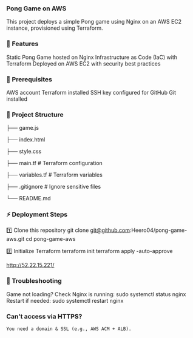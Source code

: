 
### Pong Game on AWS
This project deploys a simple Pong game using Nginx on an AWS EC2 instance, provisioned using Terraform.

### 🚀 Features
Static Pong Game hosted on Nginx
Infrastructure as Code (IaC) with Terraform
Deployed on AWS EC2 with security best practices

### 📌 Prerequisites
AWS account
Terraform installed
SSH key configured for GitHub
Git installed

### 📂 Project Structure
├── game.js

├── index.html

├── style.css

├── main.tf          # Terraform configuration
  
├── variables.tf     # Terraform variables  

├── .gitignore       # Ignore sensitive files  

└── README.md

### ⚡ Deployment Steps
1️⃣ Clone this repository
git clone git@github.com:Heero04/pong-game-aws.git
cd pong-game-aws

2️⃣ Initialize Terraform
terraform init
terraform apply -auto-approve

http://52.22.15.221/

### 📜 Troubleshooting
Game not loading?
    Check Nginx is running:
        sudo systemctl status nginx
    Restart if needed:
        sudo systemctl restart nginx

### Can't access via HTTPS?
    You need a domain & SSL (e.g., AWS ACM + ALB).
